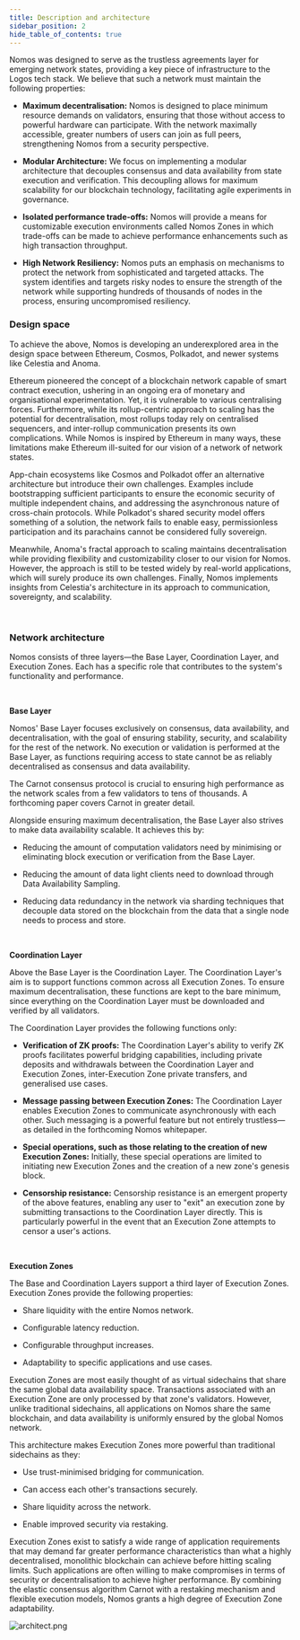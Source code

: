 ```yaml
---
title: Description and architecture
sidebar_position: 2
hide_table_of_contents: true
---
```


Nomos was designed to serve as the trustless agreements layer for emerging network states, providing a key piece of infrastructure to the Logos tech stack. We believe that such a network must maintain the following properties:

- **Maximum decentralisation:** Nomos is designed to place minimum resource demands on validators, ensuring that those without access to powerful hardware can participate. With the network maximally accessible, greater numbers of users can join as full peers, strengthening Nomos from a security perspective.

- **Modular Architecture:** We focus on implementing a modular architecture that decouples consensus and data availability from state execution and verification. This decoupling allows for maximum scalability for our blockchain technology, facilitating agile experiments in governance.

- **Isolated performance trade-offs:** Nomos will provide a means for customizable execution environments called Nomos Zones in which trade-offs can be made to achieve performance enhancements such as high transaction throughput.

- **High Network Resiliency:** Nomos puts an emphasis on mechanisms to protect the network from sophisticated and targeted attacks. The system identifies and targets risky nodes to ensure the strength of the network while supporting hundreds of thousands of nodes in the process, ensuring uncompromised resiliency.

### Design space

To achieve the above, Nomos is developing an underexplored area in the design space between Ethereum, Cosmos, Polkadot, and newer systems like Celestia and Anoma.

Ethereum pioneered the concept of a blockchain network capable of smart contract execution, ushering in an ongoing era of monetary and organisational experimentation. Yet, it is vulnerable to various centralising forces. Furthermore, while its rollup-centric approach to scaling has the potential for decentralisation, most rollups today rely on centralised sequencers, and inter-rollup communication presents its own complications. While Nomos is inspired by Ethereum in many ways, these limitations make Ethereum ill-suited for our vision of a network of network states.

App-chain ecosystems like Cosmos and Polkadot offer an alternative architecture but introduce their own challenges. Examples include bootstrapping sufficient participants to ensure the economic security of multiple independent chains, and addressing the asynchronous nature of cross-chain protocols. While Polkadot's shared security model offers something of a solution, the network fails to enable easy, permissionless participation and its parachains cannot be considered fully sovereign.

Meanwhile, Anoma's fractal approach to scaling maintains decentralisation while providing flexibility and customizability closer to our vision for Nomos. However, the approach is still to be tested widely by real-world applications, which will surely produce its own challenges. Finally, Nomos implements insights from Celestia's architecture in its approach to communication, sovereignty, and scalability.

<br />

### Network architecture

Nomos consists of three layers—the Base Layer, Coordination Layer, and Execution Zones. Each has a specific role that contributes to the system's functionality and performance.

<br />

**Base Layer**

Nomos' Base Layer focuses exclusively on consensus, data availability, and decentralisation, with the goal of ensuring stability, security, and scalability for the rest of the network. No execution or validation is performed at the Base Layer, as functions requiring access to state cannot be as reliably decentralised as consensus and data availability.

The Carnot consensus protocol is crucial to ensuring high performance as the network scales from a few validators to tens of thousands. A forthcoming paper covers Carnot in greater detail. 

Alongside ensuring maximum decentralisation, the Base Layer also strives to make data availability scalable. It achieves this by:

- Reducing the amount of computation validators need by minimising  or eliminating block execution or verification from the Base Layer.

- Reducing the amount of data light clients need to download through Data Availability Sampling.

- Reducing data redundancy in the network via sharding techniques that decouple data stored on the blockchain from the data that a single node needs to process and store.

<br />

**Coordination Layer**

Above the Base Layer is the Coordination Layer. The Coordination Layer's aim is to support functions common across all Execution Zones. To ensure maximum decentralisation, these functions are kept to the bare minimum, since everything on the Coordination Layer must be downloaded and verified by all validators. 

The Coordination Layer provides the following functions only:

- **Verification of ZK proofs:** The Coordination Layer's ability to verify ZK proofs facilitates powerful bridging capabilities, including private deposits and withdrawals between the Coordination Layer and Execution Zones, inter-Execution Zone private transfers, and generalised use cases.

- **Message passing between Execution Zones:** The Coordination Layer enables Execution Zones to communicate asynchronously with each other. Such messaging is a powerful feature but not entirely trustless—as detailed in the forthcoming Nomos whitepaper.

- **Special operations, such as those relating to the creation of new Execution Zones:** Initially, these special operations are limited to initiating new Execution Zones and the creation of a new zone's genesis block.  

- **Censorship resistance:** Censorship resistance is an emergent property of the above features, enabling any user to "exit" an execution zone by submitting transactions to the Coordination Layer directly. This is particularly powerful in the event that an Execution Zone attempts to censor a user's actions.

<br />

**Execution Zones**

The Base and Coordination Layers support a third layer of Execution Zones. Execution Zones provide the following properties: 

- Share liquidity with the entire Nomos network.

- Configurable latency reduction.

- Configurable throughput increases.

- Adaptability to specific applications and use cases.

Execution Zones are most easily thought of as virtual sidechains that share the same global data availability space. Transactions associated with an Execution Zone are only processed by that zone's validators. However, unlike traditional sidechains, all applications on Nomos share the same blockchain, and data availability is uniformly ensured by the global Nomos network.

This architecture makes Execution Zones more powerful than traditional sidechains as they:

- Use trust-minimised bridging for communication. 

- Can access each other's transactions securely. 

- Share liquidity across the network. 

- Enable improved security via restaking. 

Execution Zones exist to satisfy a wide range of application requirements that may demand far greater performance characteristics than what a highly decentralised, monolithic blockchain can achieve before hitting scaling limits. Such applications are often willing to make compromises in terms of security or decentralisation to achieve higher performance. By combining the elastic consensus algorithm Carnot with a restaking mechanism and flexible execution models, Nomos grants a high degree of Execution Zone adaptability.

![architect.png](/subpages/architect.png)
